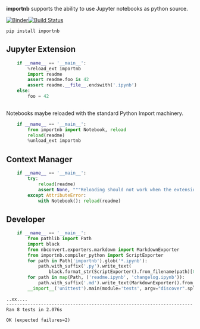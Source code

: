 
__importnb__ supports the ability to use Jupyter notebooks as python source.

[![Binder](https://mybinder.org/badge.svg)](https://mybinder.org/v2/gh/deathbeds/importnb/master?filepath=readme.ipynb)[![Build Status](https://travis-ci.org/deathbeds/importnb.svg?branch=master)](https://travis-ci.org/deathbeds/importnb)

    pip install importnb

## Jupyter Extension


```python
    if __name__ == '__main__':
        %reload_ext importnb
        import readme
        assert readme.foo is 42
        assert readme.__file__.endswith('.ipynb')
    else: 
        foo = 42
        
```

Notebooks maybe reloaded with the standard Python Import machinery.


```python
    if __name__ == '__main__':
        from importnb import Notebook, reload
        reload(readme)
        %unload_ext importnb
```

## Context Manager


```python
    if __name__ == '__main__':
        try:  
            reload(readme)
            assert None, """Reloading should not work when the extension is unloaded"""
        except AttributeError: 
            with Notebook(): reload(readme)
```

## Developer


```python
    if __name__ == '__main__':
        from pathlib import Path
        import black
        from nbconvert.exporters.markdown import MarkdownExporter
        from importnb.compiler_python import ScriptExporter
        for path in Path('importnb').glob('*.ipynb'):
            path.with_suffix('.py').write_text(
                black.format_str(ScriptExporter().from_filename(path)[0], 100))
        for path in map(Path, ('readme.ipynb', 'changelog.ipynb')):
            path.with_suffix('.md').write_text(MarkdownExporter().from_filename(path)[0])
        __import__('unittest').main(module='tests', argv="discover".split(), exit=False)
```

    ..xx....
    ----------------------------------------------------------------------
    Ran 8 tests in 2.076s
    
    OK (expected failures=2)


